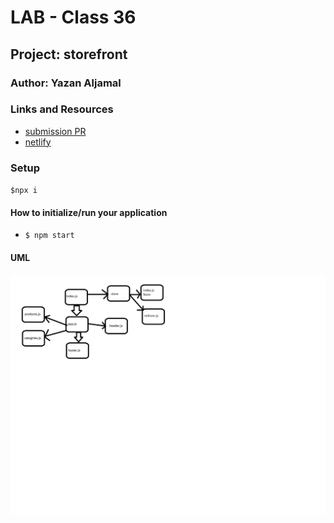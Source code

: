 # LAB - Class 36

## Project: storefront

### Author: Yazan Aljamal

### Links and Resources

- [submission PR](https://github.com/yaljamal-401-advanced-javascript/storefront/pull/1)
- [netlify](https://lab36-redux.netlify.app/)

### Setup

`$npx i`

#### How to initialize/run your application

- `$ npm start`

#### UML

![UML Diagram](lab36.png)
